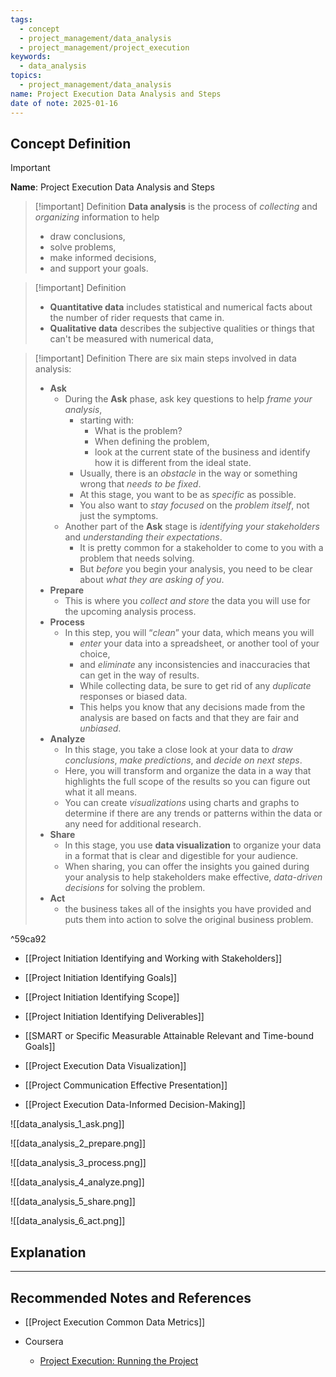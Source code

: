 ```yaml
---
tags:
  - concept
  - project_management/data_analysis
  - project_management/project_execution
keywords:
  - data_analysis
topics:
  - project_management/data_analysis
name: Project Execution Data Analysis and Steps
date of note: 2025-01-16
---
```


## Concept Definition

>[!important]
>**Name**: Project Execution Data Analysis and Steps

>[!important] Definition
>**Data analysis** is the process of *collecting* and *organizing* information to help
>- draw conclusions, 
>- solve problems, 
>- make informed decisions, 
>- and support your goals.

>[!important] Definition
>- **Quantitative data** includes statistical and numerical facts about the number of rider requests that came in.
>- **Qualitative data** describes the subjective qualities or things that can't be measured with numerical data,


>[!important] Definition
>There are six main steps involved in data analysis: 
>- **Ask**
>	- During the **Ask** phase, ask key questions to help *frame your analysis*, 
>		- starting with: 
>			- What is the problem? 
>			- When defining the problem, 
>			- look at the current state of the business and identify how it is different from the ideal state.
>		- Usually, there is an *obstacle* in the way or something wrong that *needs to be fixed*.  
>		- At this stage, you want to be as *specific* as possible. 
>		- You also want to *stay focused* on the *problem itself*, not just the symptoms.
>	- Another part of the **Ask** stage is *identifying your stakeholders* and *understanding their expectations*.
>		- It is pretty common for a stakeholder to come to you with a problem that needs solving. 
>		- But *before* you begin your analysis, you need to be clear about *what they are asking of you*.
>- **Prepare**
>	- This is where you *collect and store* the data you will use for the upcoming analysis process.
>- **Process** 
>	- In this step, you will “*clean*” your data, which means you will
>		- *enter* your data into a spreadsheet, or another tool of your choice, 
>		- and *eliminate* any inconsistencies and inaccuracies that can get in the way of results.
>		- While collecting data, be sure to get rid of any *duplicate* responses or biased data. 
>		- This helps you know that any decisions made from the analysis are based on facts and that they are fair and *unbiased*.
>- **Analyze** 
>	- In this stage, you take a close look at your data to *draw conclusions*, *make predictions*, and *decide on next steps*.
>	- Here, you will transform and organize the data in a way that highlights the full scope of the results so you can figure out what it all means. 
>	- You can create *visualizations* using charts and graphs to determine if there are any trends or patterns within the data or any need for additional research.
>- **Share** 
>	- In this stage, you use **data visualization** to organize your data in a format that is clear and digestible for your audience. 
>	- When sharing, you can offer the insights you gained during your analysis to help stakeholders make effective, *data-driven decisions* for solving the problem.
>- **Act**
>	- the business takes all of the insights you have provided and puts them into action to solve the original business problem.

^59ca92



- [[Project Initiation Identifying and Working with Stakeholders]]
- [[Project Initiation Identifying Goals]]
- [[Project Initiation Identifying Scope]]
- [[Project Initiation Identifying Deliverables]]
- [[SMART or Specific Measurable Attainable Relevant and Time-bound Goals]]

- [[Project Execution Data Visualization]]
- [[Project Communication Effective Presentation]]
- [[Project Execution Data-Informed Decision-Making]]


![[data_analysis_1_ask.png]]

![[data_analysis_2_prepare.png]]

![[data_analysis_3_process.png]]

![[data_analysis_4_analyze.png]]

![[data_analysis_5_share.png]]

![[data_analysis_6_act.png]]


## Explanation





-----------
##  Recommended Notes and References


- [[Project Execution Common Data Metrics]]


- Coursera
	- [Project Execution: Running the Project](https://www.coursera.org/learn/project-execution-google/home/welcome)